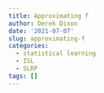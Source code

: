 ```yaml
---
title: Approximating f
author: Derek Dixon
date: '2021-07-07'
slug: approximating-f
categories:
  - statistical learning
  - ISL
  - SLRP
tags: []
---
```

